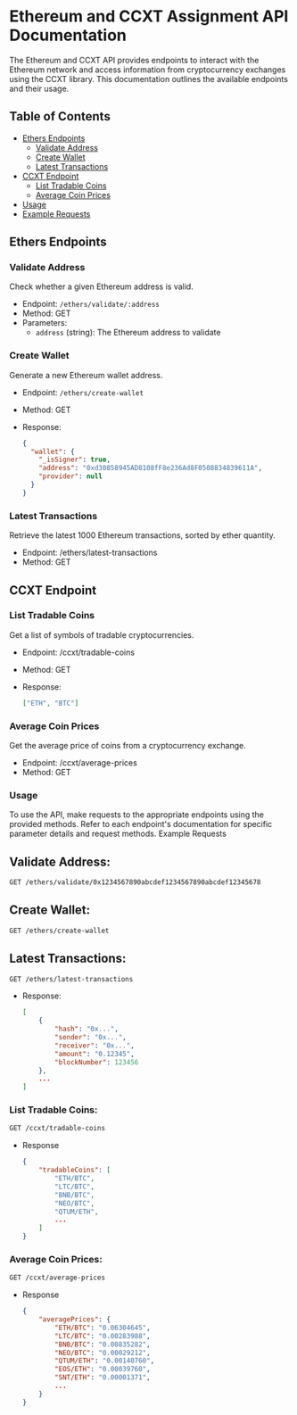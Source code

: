 # Ethereum and CCXT  Assignment API Documentation

The Ethereum and CCXT API provides endpoints to interact with the Ethereum network and access information from cryptocurrency exchanges using the CCXT library. This documentation outlines the available endpoints and their usage.

## Table of Contents

- [Ethers Endpoints](#ethers-endpoints)
  - [Validate Address](#validate-address)
  - [Create Wallet](#create-wallet)
  - [Latest Transactions](#latest-transactions)
- [CCXT Endpoint](#ccxt-endpoint)
  - [List Tradable Coins](#list-tradable-coins)
  - [Average Coin Prices](#average-coin-prices)
- [Usage](#usage)
- [Example Requests](#example-requests)

## Ethers Endpoints

### Validate Address

Check whether a given Ethereum address is valid.

- Endpoint: `/ethers/validate/:address`
- Method: GET
- Parameters:
  - `address` (string): The Ethereum address to validate

### Create Wallet

Generate a new Ethereum wallet address.

- Endpoint: `/ethers/create-wallet`
- Method: GET
- Response:

  ```json
  {
    "wallet": {
      "_isSigner": true,
      "address": "0xd30858945AD8108fF8e236Ad8F0508834839611A",
      "provider": null
    }
  }
  ```
### Latest Transactions


Retrieve the latest 1000 Ethereum transactions, sorted by ether quantity.

- Endpoint: /ethers/latest-transactions
- Method: GET

## CCXT Endpoint
### List Tradable Coins

Get a list of symbols of tradable cryptocurrencies.

- Endpoint: /ccxt/tradable-coins

- Method: GET

- Response:

    ```json
    ["ETH", "BTC"]
    ```

### Average Coin Prices

Get the average price of coins from a cryptocurrency exchange.

- Endpoint: /ccxt/average-prices
- Method: GET

### Usage

To use the API, make requests to the appropriate endpoints using the provided methods. Refer to each endpoint's documentation for specific parameter details and request methods.
Example Requests

## Validate Address:

```bash
GET /ethers/validate/0x1234567890abcdef1234567890abcdef12345678
```

## Create Wallet:

```bash
GET /ethers/create-wallet
```
## Latest Transactions:

```bash
GET /ethers/latest-transactions
```
- Response:

    ```json
    [
        {
            "hash": "0x...",
            "sender": "0x...",
            "receiver": "0x...",
            "amount": "0.12345",
            "blockNumber": 123456
        },
        ...
    ]
    ```
### List Tradable Coins:

```bash
GET /ccxt/tradable-coins
```
- Response
    ```json
    {
        "tradableCoins": [
            "ETH/BTC",
            "LTC/BTC",
            "BNB/BTC",
            "NEO/BTC",
            "QTUM/ETH",
            ...
        ]
    }
    ```
### Average Coin Prices:

```bash
GET /ccxt/average-prices
```
- Response

    ```json
    {
        "averagePrices": {
            "ETH/BTC": "0.06304645",
            "LTC/BTC": "0.00283988",
            "BNB/BTC": "0.00835282",
            "NEO/BTC": "0.00029212",
            "QTUM/ETH": "0.00140760",
            "EOS/ETH": "0.00039760",
            "SNT/ETH": "0.00001371",
            ...
        }
    }
    ```